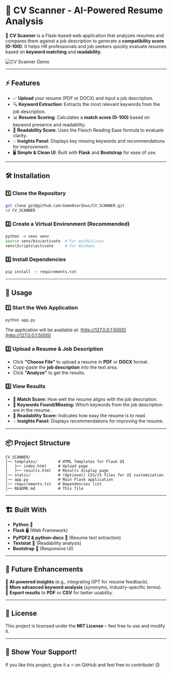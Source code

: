 # 📝 CV Scanner - AI-Powered Resume Analysis

🚀 **CV Scanner** is a Flask-based web application that analyzes resumes and compares them against a job description to generate a **compatibility score (0-100)**. It helps HR professionals and job seekers quickly evaluate resumes based on **keyword matching** and **readability**.

![CV Scanner Demo](https://i.ibb.co/VYhxSnVf/Screenshot-2025-02-09-201527.png)

---

## ⚡ Features

- ✅ **Upload** your resume (PDF or DOCX) and input a job description.
- 🔍 **Keyword Extraction**: Extracts the most relevant keywords from the job description.
- 📊 **Resume Scoring**: Calculates a **match score (0-100)** based on keyword presence and readability.
- 📖 **Readability Score**: Uses the Flesch Reading Ease formula to evaluate clarity.
- 💡 **Insights Panel**: Displays key missing keywords and recommendations for improvement.
- 🖥 **Simple & Clean UI**: Built with **Flask** and **Bootstrap** for ease of use.

---

## 🛠️ Installation

### 1️⃣ Clone the Repository
```bash
git clone git@github.com:Game0verZeus/CV_SCANNER.git
cd CV_SCANNER
```

### 2️⃣ Create a Virtual Environment (Recommended)
```bash
python -m venv venv
source venv/bin/activate  # For macOS/Linux
venv\Scripts\activate     # For Windows
```

### 3️⃣ Install Dependencies
```bash
pip install -r requirements.txt
```

---

## 🚀 Usage

### 1️⃣ Start the Web Application
```bash
python app.py
```
The application will be available at: [http://127.0.0.1:5000](http://127.0.0.1:5000)

### 2️⃣ Upload a Resume & Job Description
- Click **"Choose File"** to upload a resume in **PDF** or **DOCX** format.
- Copy-paste the **job description** into the text area.
- Click **"Analyze"** to get the results.

### 3️⃣ View Results
- 🎯 **Match Score:** How well the resume aligns with the job description.
- 🔑 **Keywords Found/Missing:** Which keywords from the job description are in the resume.
- 📖 **Readability Score:** Indicates how easy the resume is to read.
- 💡 **Insights Panel:** Displays recommendations for improving the resume.

---

## 📦 Project Structure

```
CV_SCANNER/
│── templates/         # HTML Templates for Flask UI
│   ├── index.html     # Upload page
│   ├── results.html   # Results display page
│── static/            # (Optional) CSS/JS files for UI customization
│── app.py             # Main Flask application
│── requirements.txt   # Dependencies list
│── README.md          # This file
```

---

## 🏗️ Built With

- **Python** 🐍
- **Flask** 🖥️ (Web Framework)
- **PyPDF2 & python-docx** 📄 (Resume text extraction)
- **Textstat** 📖 (Readability analysis)
- **Bootstrap** 🎨 (Responsive UI)

---

## 🤖 Future Enhancements

🔹 **AI-powered insights** (e.g., integrating GPT for resume feedback).  
🔹 **More advanced keyword analysis** (synonyms, industry-specific terms).  
🔹 **Export results** to **PDF** or **CSV** for better usability.  

---

## 📜 License

This project is licensed under the **MIT License** – feel free to use and modify it.

---

## 🌟 Show Your Support!

If you like this project, give it a ⭐ on GitHub and feel free to contribute! 😊
